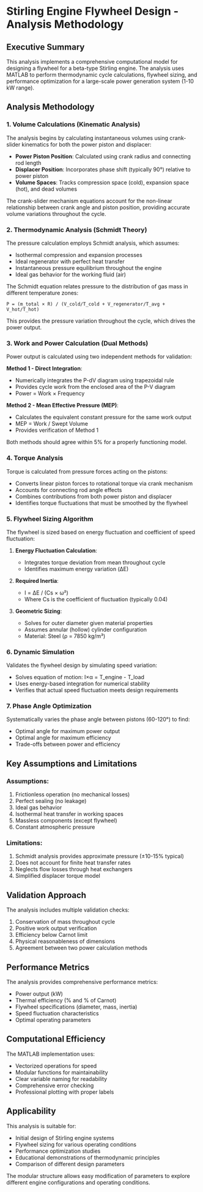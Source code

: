 # Stirling Engine Flywheel Design - Analysis Methodology

## Executive Summary

This analysis implements a comprehensive computational model for designing a flywheel for a beta-type Stirling engine. The analysis uses MATLAB to perform thermodynamic cycle calculations, flywheel sizing, and performance optimization for a large-scale power generation system (1-10 kW range).

## Analysis Methodology

### 1. Volume Calculations (Kinematic Analysis)

The analysis begins by calculating instantaneous volumes using crank-slider kinematics for both the power piston and displacer:

- **Power Piston Position**: Calculated using crank radius and connecting rod length
- **Displacer Position**: Incorporates phase shift (typically 90°) relative to power piston
- **Volume Spaces**: Tracks compression space (cold), expansion space (hot), and dead volumes

The crank-slider mechanism equations account for the non-linear relationship between crank angle and piston position, providing accurate volume variations throughout the cycle.

### 2. Thermodynamic Analysis (Schmidt Theory)

The pressure calculation employs Schmidt analysis, which assumes:
- Isothermal compression and expansion processes
- Ideal regenerator with perfect heat transfer
- Instantaneous pressure equilibrium throughout the engine
- Ideal gas behavior for the working fluid (air)

The Schmidt equation relates pressure to the distribution of gas mass in different temperature zones:
```
P = (m_total × R) / (V_cold/T_cold + V_regenerator/T_avg + V_hot/T_hot)
```

This provides the pressure variation throughout the cycle, which drives the power output.

### 3. Work and Power Calculation (Dual Methods)

Power output is calculated using two independent methods for validation:

**Method 1 - Direct Integration**:
- Numerically integrates the P-dV diagram using trapezoidal rule
- Provides cycle work from the enclosed area of the P-V diagram
- Power = Work × Frequency

**Method 2 - Mean Effective Pressure (MEP)**:
- Calculates the equivalent constant pressure for the same work output
- MEP = Work / Swept Volume
- Provides verification of Method 1

Both methods should agree within 5% for a properly functioning model.

### 4. Torque Analysis

Torque is calculated from pressure forces acting on the pistons:
- Converts linear piston forces to rotational torque via crank mechanism
- Accounts for connecting rod angle effects
- Combines contributions from both power piston and displacer
- Identifies torque fluctuations that must be smoothed by the flywheel

### 5. Flywheel Sizing Algorithm

The flywheel is sized based on energy fluctuation and coefficient of speed fluctuation:

1. **Energy Fluctuation Calculation**:
   - Integrates torque deviation from mean throughout cycle
   - Identifies maximum energy variation (ΔE)

2. **Required Inertia**:
   - I = ΔE / (Cs × ω²)
   - Where Cs is the coefficient of fluctuation (typically 0.04)

3. **Geometric Sizing**:
   - Solves for outer diameter given material properties
   - Assumes annular (hollow) cylinder configuration
   - Material: Steel (ρ = 7850 kg/m³)

### 6. Dynamic Simulation

Validates the flywheel design by simulating speed variation:
- Solves equation of motion: I×α = T_engine - T_load
- Uses energy-based integration for numerical stability
- Verifies that actual speed fluctuation meets design requirements

### 7. Phase Angle Optimization

Systematically varies the phase angle between pistons (60-120°) to find:
- Optimal angle for maximum power output
- Optimal angle for maximum efficiency
- Trade-offs between power and efficiency

## Key Assumptions and Limitations

### Assumptions:
1. Frictionless operation (no mechanical losses)
2. Perfect sealing (no leakage)
3. Ideal gas behavior
4. Isothermal heat transfer in working spaces
5. Massless components (except flywheel)
6. Constant atmospheric pressure

### Limitations:
1. Schmidt analysis provides approximate pressure (±10-15% typical)
2. Does not account for finite heat transfer rates
3. Neglects flow losses through heat exchangers
4. Simplified displacer torque model

## Validation Approach

The analysis includes multiple validation checks:
1. Conservation of mass throughout cycle
2. Positive work output verification
3. Efficiency below Carnot limit
4. Physical reasonableness of dimensions
5. Agreement between two power calculation methods

## Performance Metrics

The analysis provides comprehensive performance metrics:
- Power output (kW)
- Thermal efficiency (% and % of Carnot)
- Flywheel specifications (diameter, mass, inertia)
- Speed fluctuation characteristics
- Optimal operating parameters

## Computational Efficiency

The MATLAB implementation uses:
- Vectorized operations for speed
- Modular functions for maintainability
- Clear variable naming for readability
- Comprehensive error checking
- Professional plotting with proper labels

## Applicability

This analysis is suitable for:
- Initial design of Stirling engine systems
- Flywheel sizing for various operating conditions
- Performance optimization studies
- Educational demonstrations of thermodynamic principles
- Comparison of different design parameters

The modular structure allows easy modification of parameters to explore different engine configurations and operating conditions.